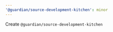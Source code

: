 ```yaml
---
'@guardian/source-development-kitchen': minor
---
```


Create `@guardian/source-development-kitchen`
